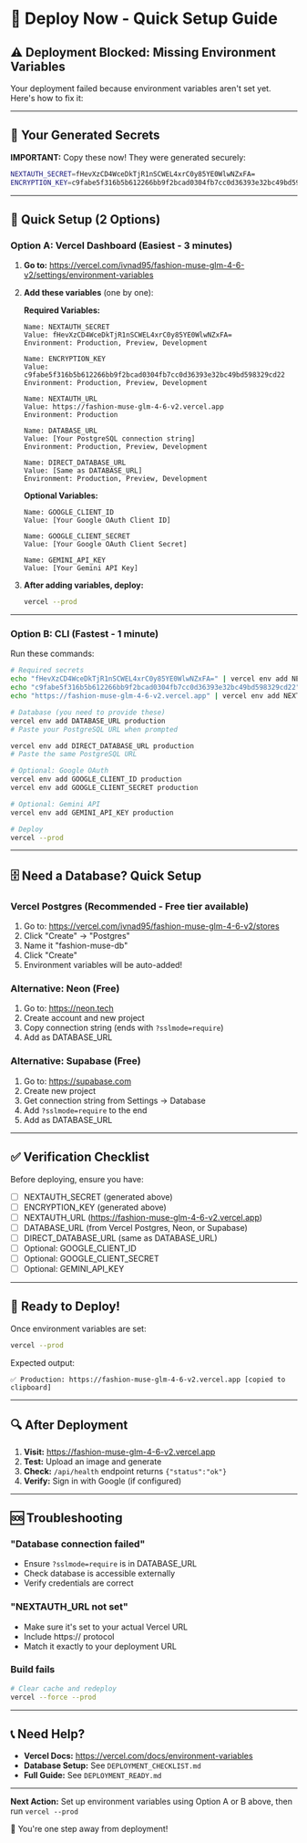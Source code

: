 # 🚀 Deploy Now - Quick Setup Guide

## ⚠️ Deployment Blocked: Missing Environment Variables

Your deployment failed because environment variables aren't set yet. Here's how to fix it:

---

## 🔐 Your Generated Secrets

**IMPORTANT:** Copy these now! They were generated securely:

```bash
NEXTAUTH_SECRET=fHevXzCD4WceDkTjR1nSCWEL4xrC0y85YE0WlwNZxFA=
ENCRYPTION_KEY=c9fabe5f316b5b612266bb9f2bcad0304fb7cc0d36393e32bc49bd598329cd22
```

---

## 📝 Quick Setup (2 Options)

### Option A: Vercel Dashboard (Easiest - 3 minutes)

1. **Go to:** https://vercel.com/ivnad95/fashion-muse-glm-4-6-v2/settings/environment-variables

2. **Add these variables** (one by one):

   **Required Variables:**
   ```
   Name: NEXTAUTH_SECRET
   Value: fHevXzCD4WceDkTjR1nSCWEL4xrC0y85YE0WlwNZxFA=
   Environment: Production, Preview, Development
   
   Name: ENCRYPTION_KEY
   Value: c9fabe5f316b5b612266bb9f2bcad0304fb7cc0d36393e32bc49bd598329cd22
   Environment: Production, Preview, Development
   
   Name: NEXTAUTH_URL
   Value: https://fashion-muse-glm-4-6-v2.vercel.app
   Environment: Production
   
   Name: DATABASE_URL
   Value: [Your PostgreSQL connection string]
   Environment: Production, Preview, Development
   
   Name: DIRECT_DATABASE_URL
   Value: [Same as DATABASE_URL]
   Environment: Production, Preview, Development
   ```

   **Optional Variables:**
   ```
   Name: GOOGLE_CLIENT_ID
   Value: [Your Google OAuth Client ID]
   
   Name: GOOGLE_CLIENT_SECRET
   Value: [Your Google OAuth Client Secret]
   
   Name: GEMINI_API_KEY
   Value: [Your Gemini API Key]
   ```

3. **After adding variables, deploy:**
   ```bash
   vercel --prod
   ```

---

### Option B: CLI (Fastest - 1 minute)

Run these commands:

```bash
# Required secrets
echo "fHevXzCD4WceDkTjR1nSCWEL4xrC0y85YE0WlwNZxFA=" | vercel env add NEXTAUTH_SECRET production
echo "c9fabe5f316b5b612266bb9f2bcad0304fb7cc0d36393e32bc49bd598329cd22" | vercel env add ENCRYPTION_KEY production
echo "https://fashion-muse-glm-4-6-v2.vercel.app" | vercel env add NEXTAUTH_URL production

# Database (you need to provide these)
vercel env add DATABASE_URL production
# Paste your PostgreSQL URL when prompted

vercel env add DIRECT_DATABASE_URL production
# Paste the same PostgreSQL URL

# Optional: Google OAuth
vercel env add GOOGLE_CLIENT_ID production
vercel env add GOOGLE_CLIENT_SECRET production

# Optional: Gemini API
vercel env add GEMINI_API_KEY production

# Deploy
vercel --prod
```

---

## 🗄️ Need a Database? Quick Setup

### Vercel Postgres (Recommended - Free tier available)

1. Go to: https://vercel.com/ivnad95/fashion-muse-glm-4-6-v2/stores
2. Click "Create" → "Postgres"
3. Name it "fashion-muse-db"
4. Click "Create"
5. Environment variables will be auto-added!

### Alternative: Neon (Free)

1. Go to: https://neon.tech
2. Create account and new project
3. Copy connection string (ends with `?sslmode=require`)
4. Add as DATABASE_URL

### Alternative: Supabase (Free)

1. Go to: https://supabase.com
2. Create new project
3. Get connection string from Settings → Database
4. Add `?sslmode=require` to the end
5. Add as DATABASE_URL

---

## ✅ Verification Checklist

Before deploying, ensure you have:

- [ ] NEXTAUTH_SECRET (generated above)
- [ ] ENCRYPTION_KEY (generated above)
- [ ] NEXTAUTH_URL (https://fashion-muse-glm-4-6-v2.vercel.app)
- [ ] DATABASE_URL (from Vercel Postgres, Neon, or Supabase)
- [ ] DIRECT_DATABASE_URL (same as DATABASE_URL)
- [ ] Optional: GOOGLE_CLIENT_ID
- [ ] Optional: GOOGLE_CLIENT_SECRET
- [ ] Optional: GEMINI_API_KEY

---

## 🚀 Ready to Deploy!

Once environment variables are set:

```bash
vercel --prod
```

Expected output:
```
✅ Production: https://fashion-muse-glm-4-6-v2.vercel.app [copied to clipboard]
```

---

## 🔍 After Deployment

1. **Visit:** https://fashion-muse-glm-4-6-v2.vercel.app
2. **Test:** Upload an image and generate
3. **Check:** `/api/health` endpoint returns `{"status":"ok"}`
4. **Verify:** Sign in with Google (if configured)

---

## 🆘 Troubleshooting

### "Database connection failed"
- Ensure `?sslmode=require` is in DATABASE_URL
- Check database is accessible externally
- Verify credentials are correct

### "NEXTAUTH_URL not set"
- Make sure it's set to your actual Vercel URL
- Include https:// protocol
- Match it exactly to your deployment URL

### Build fails
```bash
# Clear cache and redeploy
vercel --force --prod
```

---

## 📞 Need Help?

- **Vercel Docs:** https://vercel.com/docs/environment-variables
- **Database Setup:** See `DEPLOYMENT_CHECKLIST.md`
- **Full Guide:** See `DEPLOYMENT_READY.md`

---

**Next Action:** Set up environment variables using Option A or B above, then run `vercel --prod`

🎯 You're one step away from deployment!
